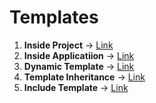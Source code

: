 # Templates

1. **Inside Project** -> [Link](https://github.com/musarafhossain/Django-Practical/tree/main/6_Template/1_Inside_Project)
2. **Inside Applicatiion** -> [Link](https://github.com/musarafhossain/Django-Practical/tree/main/6_Template/2_Inside_Application)
3. **Dynamic Template** -> [Link](https://github.com/musarafhossain/Django-Practical/tree/main/6_Template/3_Dynamic_Template)
4. **Template Inheritance** -> [Link](https://github.com/musarafhossain/Django-Practical/tree/main/6_Template/4_Template_Inheritance)
5. **Include Template** -> [Link](https://github.com/musarafhossain/Django-Practical/tree/main/6_Template/5_Include_Template)